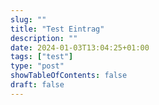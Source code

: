 ```yaml
---
slug: ""
title: "Test Eintrag"
description: ""
date: 2024-01-03T13:04:25+01:00
tags: ["test"]
type: "post"
showTableOfContents: false
draft: false
---
```


